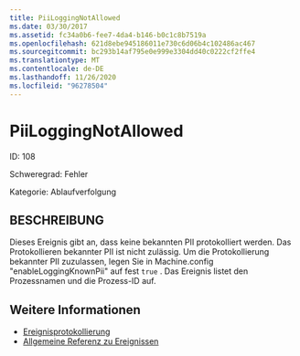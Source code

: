 ```yaml
---
title: PiiLoggingNotAllowed
ms.date: 03/30/2017
ms.assetid: fc34a0b6-fee7-4da4-b146-b0c1c8b7519a
ms.openlocfilehash: 621d8ebe945186011e730c6d06b4c102486ac467
ms.sourcegitcommit: bc293b14af795e0e999e3304dd40c0222cf2ffe4
ms.translationtype: MT
ms.contentlocale: de-DE
ms.lasthandoff: 11/26/2020
ms.locfileid: "96278504"
---
```

# <a name="piiloggingnotallowed"></a>PiiLoggingNotAllowed

ID: 108  
  
 Schweregrad: Fehler  
  
 Kategorie: Ablaufverfolgung  
  
## <a name="description"></a>BESCHREIBUNG  

 Dieses Ereignis gibt an, dass keine bekannten PII protokolliert werden. Das Protokollieren bekannter PII ist nicht zulässig. Um die Protokollierung bekannter PII zuzulassen, legen Sie in Machine.config "enableLoggingKnownPii" auf fest `true` . Das Ereignis listet den Prozessnamen und die Prozess-ID auf.  
  
## <a name="see-also"></a>Weitere Informationen

- [Ereignisprotokollierung](index.md)
- [Allgemeine Referenz zu Ereignissen](events-general-reference.md)
